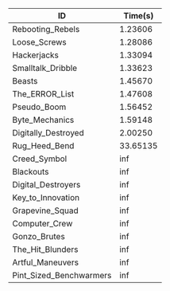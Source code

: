|ID|Time(s)|
|-|-|
|Rebooting_Rebels|1.23606|
|Loose_Screws|1.28086|
|Hackerjacks|1.33094|
|Smalltalk_Dribble|1.33623|
|Beasts|1.45670|
|The_ERROR_List|1.47608|
|Pseudo_Boom|1.56452|
|Byte_Mechanics|1.59148|
|Digitally_Destroyed|2.00250|
|Rug_Heed_Bend|33.65135|
|Creed_Symbol|inf|
|Blackouts|inf|
|Digital_Destroyers|inf|
|Key_to_Innovation|inf|
|Grapevine_Squad|inf|
|Computer_Crew|inf|
|Gonzo_Brutes|inf|
|The_Hit_Blunders|inf|
|Artful_Maneuvers|inf|
|Pint_Sized_Benchwarmers|inf|
